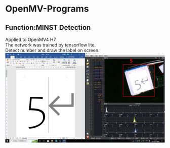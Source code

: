 # OpenMV-Programs
## Function:MINST Detection
Applied to OpenMV4 H7.  
The network was trained by tensorflow lite.  
Detect number and draw the label on screen.    
![image](https://github.com/Hanson-Zheng/STM32-Programs/blob/main/OV0002.%20MINST%20Detection/Demo.jpg)
